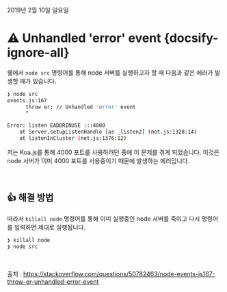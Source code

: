 2019년 2월 10일 일요일

# ⚠️ Unhandled 'error' event {docsify-ignore-all}
쉘에서 `node src` 명령어를 통해 node 서버를 실행하고자 할 때 다음과 같은 에러가 발생할 때가 있습니다.

```bash
❯ node src
events.js:167
      throw er; // Unhandled 'error' event
      ^

Error: listen EADDRINUSE :::4000
    at Server.setupListenHandle [as _listen2] (net.js:1328:14)
    at listenInCluster (net.js:1376:12)
```

저는 Koa.js를 통해 4000 포트를 사용하려던 중에 이 문제를 겪게 되었습니다.
이것은 node 서버가 이미 4000 포트를 사용중이기 때문에 발생하는 에러입니다.

&nbsp;

## 👍 해결 방법
따라서 `killall node` 명령어를 통해 이미 실행중인 node 서버를 죽이고 다시 명령어를 입력하면 제대로 실행됩니다.
```bash
❯ killall node
❯ node src
```

&nbsp;

출처 : https://stackoverflow.com/questions/50782463/node-events-js167-throw-er-unhandled-error-event

&nbsp;